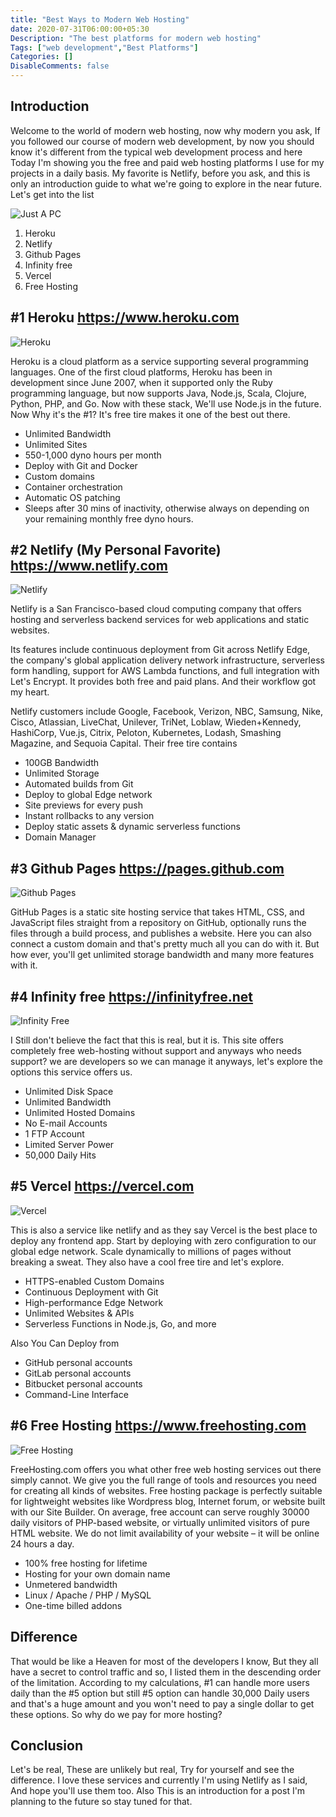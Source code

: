 ```yaml
---
title: "Best Ways to Modern Web Hosting"
date: 2020-07-31T06:00:00+05:30
Description: "The best platforms for modern web hosting"
Tags: ["web development","Best Platforms"]
Categories: []
DisableComments: false
---
```


## Introduction

Welcome to the world of modern web hosting, now why modern you ask, If you followed our course of modern web development, by now you should know it's different from the typical web development process and here Today I'm showing you the free and paid web hosting platforms I use for my projects in a daily basis. My favorite is Netlify, before you ask, and this is only an introduction guide to what we're going to explore in the near future. Let's get into the list

![Just A PC](https://images.unsplash.com/photo-1499951360447-b19be8fe80f5?ixlib=rb-1.2.1&ixid=eyJhcHBfaWQiOjEyMDd9&auto=format&fit=crop&w=1350&q=80)

1. Heroku
2. Netlify
3. Github Pages
4. Infinity free
5. Vercel
6. Free Hosting

## #1 Heroku https://www.heroku.com

![Heroku](https://nejcribic.com/content/assets/heroku-logo.png)

Heroku is a cloud platform as a service supporting several programming languages. One of the first cloud platforms, Heroku has been in development since June 2007, when it supported only the Ruby programming language, but now supports Java, Node.js, Scala, Clojure, Python, PHP, and Go. Now with these stack, We'll use Node.js in the future. Now Why it's the #1? It's free tire makes it one of the best out there.

* Unlimited Bandwidth
* Unlimited Sites
* 550-1,000 dyno hours per month
* Deploy with Git and Docker
* Custom domains
* Container orchestration
* Automatic OS patching
* Sleeps after 30 mins of inactivity, otherwise always on depending on your remaining monthly free dyno hours.

## #2 Netlify (My Personal Favorite) https://www.netlify.com

![Netlify](https://i.ytimg.com/vi/eOKLccIYcBc/maxresdefault.jpg)

Netlify is a San Francisco-based cloud computing company that offers hosting and serverless backend services for web applications and static websites.

Its features include continuous deployment from Git across Netlify Edge, the company's global application delivery network infrastructure, serverless form handling, support for AWS Lambda functions, and full integration with Let's Encrypt. It provides both free and paid plans. And their workflow got my heart.

Netlify customers include Google, Facebook, Verizon, NBC, Samsung, Nike, Cisco, Atlassian, LiveChat, Unilever, TriNet, Loblaw, Wieden+Kennedy, HashiCorp, Vue.js, Citrix, Peloton, Kubernetes, Lodash, Smashing Magazine, and Sequoia Capital. Their free tire contains

* 100GB Bandwidth
* Unlimited Storage
* Automated builds from Git
* Deploy to global Edge network
* Site previews for every push
* Instant rollbacks to any version
* Deploy static assets & dynamic serverless functions
* Domain Manager

## #3 Github Pages https://pages.github.com

![Github Pages](https://i.ytimg.com/vi/2MsN8gpT6jY/maxresdefault.jpg)

GitHub Pages is a static site hosting service that takes HTML, CSS, and JavaScript files straight from a repository on GitHub, optionally runs the files through a build process, and publishes a website. Here you can also connect a custom domain and that's pretty much all you can do with it. But how ever, you'll get unlimited storage bandwidth and many more features with it.

## #4 Infinity free https://infinityfree.net

![Infinity Free](https://dt2sdf0db8zob.cloudfront.net/wp-content/uploads/2019/08/AwesomeScreenshot-infinityfree-net-2019-08-18_8_28.png)

I Still don't believe the fact that this is real, but it is. This site offers completely free web-hosting without support and anyways who needs support? we are developers so we can manage it anyways, let's explore the options this service offers us.

* Unlimited Disk Space
* Unlimited Bandwidth
* Unlimited Hosted Domains
* No E-mail Accounts
* 1 FTP Account
* Limited Server Power
* 50,000 Daily Hits

## #5 Vercel https://vercel.com

![Vercel](https://miro.medium.com/max/938/1*Rv6kW7EnWmShq7DKEb9-_A@2x.jpeg)

This is also a service like netlify and as they say Vercel is the best place to deploy any frontend app. Start by deploying with zero configuration to our global edge network. Scale dynamically to millions of pages without breaking a sweat. They also have a cool free tire and let's explore.

* HTTPS-enabled Custom Domains
* Continuous Deployment with Git
* High-performance Edge Network
* Unlimited Websites & APIs
* Serverless Functions in Node.js, Go, and more

Also You Can Deploy from

* GitHub personal accounts
* GitLab personal accounts
* Bitbucket personal accounts
* Command-Line Interface

## #6 Free Hosting https://www.freehosting.com

![Free Hosting](https://media.geeksforgeeks.org/wp-content/cdn-uploads/20200409224837/7-Best-Sites-For-Free-Web-Hosting.png)

FreeHosting.com offers you what other free web hosting services out there simply cannot. We give you the full range of tools and resources you need for creating all kinds of websites. Free hosting package is perfectly suitable for lightweight websites like Wordpress blog, Internet forum, or website built with our Site Builder. On average, free account can serve roughly 30000 daily visitors of PHP-based website, or virtually unlimited visitors of pure HTML website. We do not limit availability of your website – it will be online 24 hours a day.

* 100% free hosting for lifetime
* Hosting for your own domain name
* Unmetered bandwidth
* Linux / Apache / PHP / MySQL
* One-time billed addons

## Difference

That would be like a Heaven for most of the developers I know, But they all have a secret to control traffic and so, I listed them in the descending order of the limitation. According to my calculations, #1 can handle more users daily than the #5 option but still #5 option can handle 30,000 Daily users and that's a huge amount and you won't need to pay a single dollar to get these options. So why do we pay for more hosting?

## Conclusion

Let's be real, These are unlikely but real, Try for yourself and see the difference. I love these services and currently I'm using Netlify as I said, And hope you'll use them too. Also This is an introduction for a post I'm planning to the future so stay tuned for that.
